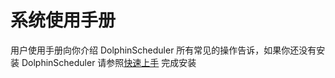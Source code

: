 # 系统使用手册

用户使用手册向你介绍 DolphinScheduler 所有常见的操作告诉，如果你还没有安装 DolphinScheduler 请参照[快速上手](https://dolphinscheduler.apache.org/zh-cn/docs/dev/user_doc/guide/quick-start.html) 完成安装